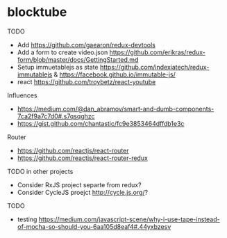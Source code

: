# blocktube

TODO
* Add https://github.com/gaearon/redux-devtools
* Add a form to create video.json https://github.com/erikras/redux-form/blob/master/docs/GettingStarted.md
* Setup immuetablejs as state https://github.com/indexiatech/redux-immutablejs &  https://facebook.github.io/immutable-js/
* react https://github.com/troybetz/react-youtube

Influences
* https://medium.com/@dan_abramov/smart-and-dumb-components-7ca2f9a7c7d0#.s7qsqghzc
* https://gist.github.com/chantastic/fc9e3853464dffdb1e3c

Router
* https://github.com/reactjs/react-router
* https://github.com/reactjs/react-router-redux

TODO in other projects
* Consider RxJS project separte from redux?
* Consider CycleJS proejct http://cycle.js.org/?

TODO
* testing https://medium.com/javascript-scene/why-i-use-tape-instead-of-mocha-so-should-you-6aa105d8eaf4#.44yxbzesv
